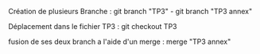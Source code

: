 Création de plusieurs Branche : git branch "TP3" - git branch "TP3 annex"

Déplacement dans le fichier TP3 : git checkout TP3

fusion de ses deux branch a l'aide d'un merge : merge "TP3 annex"